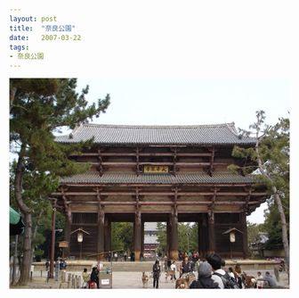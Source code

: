 ```yaml
---
layout: post
title:  "奈良公園"
date:   2007-03-22
tags:
- 奈良公園
---
```

![奈良公園](/media/2007-03-22-奈良公園.jpeg)